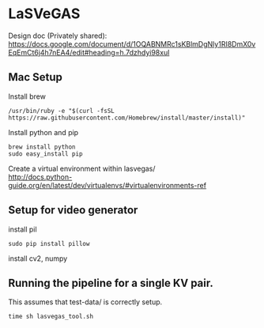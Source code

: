 # LaSVeGAS
Design doc (Privately shared):
https://docs.google.com/document/d/1OQABNMRc1sKBlmDgNly1RI8DmX0vEqEmCt6j4h7nEA4/edit#heading=h.7dzhdyi98xul


## Mac Setup
Install brew  
    
    /usr/bin/ruby -e "$(curl -fsSL https://raw.githubusercontent.com/Homebrew/install/master/install)"

Install python and pip  

    brew install python
    sudo easy_install pip

Create a virtual environment within lasvegas/  
http://docs.python-guide.org/en/latest/dev/virtualenvs/#virtualenvironments-ref


## Setup for video generator
install pil  

    sudo pip install pillow

install cv2, numpy  



## Running the pipeline for a single KV pair.
This assumes that test-data/ is correctly setup.  

    time sh lasvegas_tool.sh 
